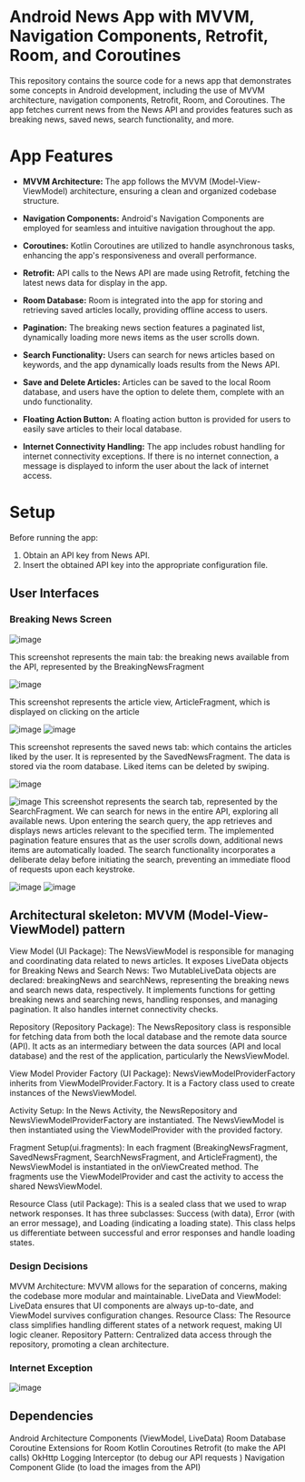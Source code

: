 # Android News App with MVVM, Navigation Components, Retrofit, Room, and Coroutines

This repository contains the source code for a news app that demonstrates some concepts in Android development, including the use of MVVM architecture, navigation components, Retrofit, Room, and Coroutines. The app fetches current news from the News API and provides features such as breaking news, saved news, search functionality, and more.

# App Features

- **MVVM Architecture:** The app follows the MVVM (Model-View-ViewModel) architecture, ensuring a clean and organized codebase structure.

- **Navigation Components:** Android's Navigation Components are employed for seamless and intuitive navigation throughout the app.

- **Coroutines:** Kotlin Coroutines are utilized to handle asynchronous tasks, enhancing the app's responsiveness and overall performance.

- **Retrofit:** API calls to the News API are made using Retrofit, fetching the latest news data for display in the app.

- **Room Database:** Room is integrated into the app for storing and retrieving saved articles locally, providing offline access to users.

- **Pagination:** The breaking news section features a paginated list, dynamically loading more news items as the user scrolls down.

- **Search Functionality:** Users can search for news articles based on keywords, and the app dynamically loads results from the News API.

- **Save and Delete Articles:** Articles can be saved to the local Room database, and users have the option to delete them, complete with an undo functionality.

- **Floating Action Button:** A floating action button is provided for users to easily save articles to their local database.

- **Internet Connectivity Handling:** The app includes robust handling for internet connectivity exceptions. If there is no internet connection, a message is displayed to inform the user about the lack of internet access.

# Setup

Before running the app:

1. Obtain an API key from News API.
2. Insert the obtained API key into the appropriate configuration file.



## User Interfaces

### Breaking News Screen

![image](https://github.com/ChaimaBouhlel/android-news-app/assets/75532032/937286ed-08f2-490e-95b2-f15cd526b342)

This screenshot represents the main tab: the breaking news available from the API, represented by the BreakingNewsFragment

![image](https://github.com/ChaimaBouhlel/android-news-app/assets/75532032/221022ff-0d2c-4bf2-9196-f22dd46dd079)

This screenshot represents the article view, ArticleFragment, which is displayed on clicking on the article

![image](https://github.com/ChaimaBouhlel/android-news-app/assets/75532032/21d97989-5187-43f6-ae7a-773bbd8c96ef)
![image](https://github.com/ChaimaBouhlel/android-news-app/assets/75532032/7587a591-feda-46c2-9885-183ae854bedb)

This screenshot represents the saved news tab: which contains the articles liked by the user. It is represented by the SavedNewsFragment. The data is stored via the room database. Liked items can be deleted by swiping.

![image](https://github.com/ChaimaBouhlel/android-news-app/assets/75532032/90fc64f5-59cf-4365-ad73-4f8b158af46e)


![image](https://github.com/ChaimaBouhlel/android-news-app/assets/75532032/73a23cd2-13ba-41fe-b0ab-fecd1ba7711e)
This screenshot represents the search tab, represented by the SearchFragment. We can search for news in the entire API, exploring all available news. Upon entering the search query, the app retrieves and displays news articles relevant to the specified term. The implemented pagination feature ensures that as the user scrolls down, additional news items are automatically loaded. The search functionality incorporates a deliberate delay before initiating the search, preventing an immediate flood of requests upon each keystroke.

![image](https://github.com/ChaimaBouhlel/android-news-app/assets/75532032/59890f25-4fc2-42ab-8bbd-85874c714a96)
![image](https://github.com/ChaimaBouhlel/android-news-app/assets/75532032/3fee2deb-8587-40dd-92be-a56e37dd5680)


## Architectural skeleton: MVVM (Model-View-ViewModel) pattern
View Model (UI Package):
The NewsViewModel is responsible for managing and coordinating data related to news articles.
It exposes LiveData objects for Breaking News and Search News:
Two MutableLiveData objects are declared: breakingNews and searchNews, representing the breaking news and search news data, respectively.
It implements functions for getting breaking news and searching news, handling responses, and managing pagination.
It also handles internet connectivity checks.

Repository (Repository Package):
The NewsRepository class is responsible for fetching data from both the local database and the remote data source (API). It acts as an intermediary between the data sources (API and local database) and the rest of the application, particularly the NewsViewModel.

View Model Provider Factory (UI Package):
NewsViewModelProviderFactory inherits from ViewModelProvider.Factory. It is a Factory class used to create instances of the NewsViewModel.

Activity Setup:
In the News Activity, the NewsRepository and NewsViewModelProviderFactory are instantiated.
The NewsViewModel is then instantiated using the ViewModelProvider with the provided factory.

Fragment Setup(ui.fragments):
In each fragment (BreakingNewsFragment, SavedNewsFragment, SearchNewsFragment, and ArticleFragment), the NewsViewModel is instantiated in the onViewCreated method. The fragments use the ViewModelProvider and cast the activity to access the shared NewsViewModel.

Resource Class (util Package):
This is a sealed class that we used to wrap network responses. It has three subclasses: Success (with data), Error (with an error message), and Loading (indicating a loading state). This class helps us differentiate between successful and error responses and handle loading states.

### Design Decisions

MVVM Architecture: MVVM allows for the separation of concerns, making the codebase more modular and maintainable.
LiveData and ViewModel: LiveData ensures that UI components are always up-to-date, and ViewModel survives configuration changes.
Resource Class: The Resource class simplifies handling different states of a network request, making UI logic cleaner.
Repository Pattern: Centralized data access through the repository, promoting a clean architecture.

### Internet Exception 
![image](https://github.com/ChaimaBouhlel/android-news-app/assets/92679701/1ad8c136-cdf8-4092-af9e-1aa9dfbb0436)


## Dependencies

Android Architecture Components (ViewModel, LiveData)
Room Database
Coroutine Extensions for Room
Kotlin Coroutines
Retrofit (to make the API calls)
OkHttp Logging Interceptor (to debug our API requests )
Navigation Component
Glide (to load the images from the API)
